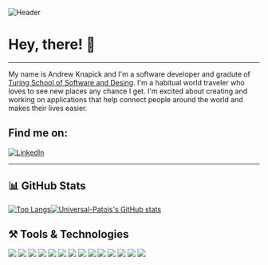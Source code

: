 ![Header](https://avatars.githubusercontent.com/u/91920371?v=4)

# Hey, there! 👋
___

My name is Andrew Knapick and I'm a software developer and gradute of [Turing School of Software and Desing](https://turing.edu/). I'm a habitual world traveler who loves to see new places any chance I get. I'm excited about creating and working on applications that help connect people around the world and makes their lives easier. 

## Find me on: 
[![LinkedIn](https://img.shields.io/badge/LinkedIn-0077B5?style=for-the-badge&logo=linkedin&logoColor=white)](https://www.linkedin.com/in/andrew-knapick/)
___

## 📊 GitHub Stats
[![Top Langs](https://github-readme-stats.vercel.app/api/top-langs/?username=Universal-Patois&theme=gotham&bg_color=00000000)](https://github.com/anuraghazra/github-readme-stats)[![Universal-Patois's GitHub stats](https://github-readme-stats.vercel.app/api?username=Universal-Patois&count_private=true&show_icons=true&theme=gotham&bg_color=00000000)](https://github.com/anuraghazra/github-readme-stats)

<!-- [![Universal-Patois's GitHub stats](https://github-readme-stats.vercel.app/top-langs/api?username=Universal-Patois&count_private=true&show_icons=true&theme=gotham&bg_color=00000000)](https://github.com/anuraghazra/github-readme-stats) -->

<!-- [![Universal-Patois's GitHub stats](https://github-readme-stats.vercel.app/api/pin/?username=Universal-Patois&count_private=true&show_icons=true&theme=gotham&bg_color=00000000)](https://github.com/anuraghazra/github-readme-stats) -->

## ⚒️ Tools & Technologies

![](https://img.shields.io/badge/React-20232A?style=for-the-badge&logo=react&logoColor=61DAFB)
![](https://img.shields.io/badge/React_Router-CA4245?style=for-the-badge&logo=react-router&logoColor=white)
![](https://img.shields.io/badge/CSS3-1572B6?style=for-the-badge&logo=css3&logoColor=white)
![](https://img.shields.io/badge/HTML5-E34F26?style=for-the-badge&logo=html5&logoColor=white)
![](https://img.shields.io/badge/JavaScript-323330?style=for-the-badge&logo=javascript&logoColor=F7DF1E)
![](https://img.shields.io/badge/TypeScript-007ACC?style=for-the-badge&logo=typescript&logoColor=white)
![](https://img.shields.io/badge/GIT-E44C30?style=for-the-badge&logo=git&logoColor=white)
![](https://img.shields.io/badge/Vercel-000000?style=for-the-badge&logo=vercel&logoColor=white)
![](https://img.shields.io/badge/Cypress-17202C?style=for-the-badge&logo=cypress&logoColor=white)
![](https://img.shields.io/badge/GraphQl-E10098?style=for-the-badge&logo=graphql&logoColor=white)
![](https://img.shields.io/badge/Mocha-8D6748?style=for-the-badge&logo=Mocha&logoColor=white)
![](https://img.shields.io/badge/Webpack-8DD6F9?style=for-the-badge&logo=Webpack&logoColor=white)
![](https://img.shields.io/badge/VSCode-0078D4?style=for-the-badge&logo=visual%20studio%20code&logoColor=white)
![](https://img.shields.io/badge/Miro-F7C922?style=for-the-badge&logo=Miro&logoColor=050036)


<!--
**Universal-Patois/Universal-Patois** is a ✨ _special_ ✨ repository because its `README.md` (this file) appears on your GitHub profile.

Here are some ideas to get you started:

- 🔭 I’m currently working on ...
- 🌱 I’m currently learning ...
- 👯 I’m looking to collaborate on ...
- 🤔 I’m looking for help with ...
- 💬 Ask me about ...
- 📫 How to reach me: ...
- 😄 Pronouns: ...
- ⚡ Fun fact: ...
-->
